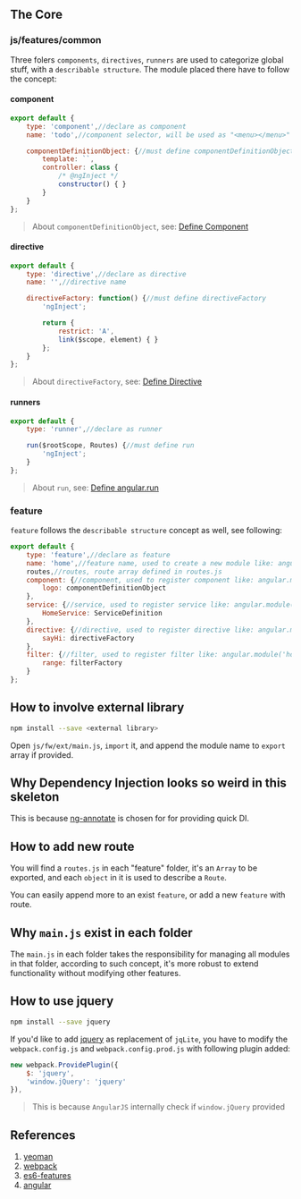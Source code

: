 ## The Core ##

### js/features/common ###

Three folers `components`, `directives`, `runners` are used to categorize global stuff, with a `describable structure`. The module placed there have to follow the concept:

#### component ####

```javascript
export default {
    type: 'component',//declare as component
    name: 'todo',//component selector, will be used as "<menu></menu>" in template

    componentDefinitionObject: {//must define componentDefinitionObject
        template: ``,
        controller: class {
            /* @ngInject */
            constructor() { }
        }
    }
};
```

>About `componentDefinitionObject`, see: [Define Component](https://github.com/toddmotto/angular-styleguide#stateless-components)

#### directive ####

```javascript
export default {
    type: 'directive',//declare as directive
    name: '',//directive name

    directiveFactory: function() {//must define directiveFactory
        'ngInject';

        return {
            restrict: 'A',
            link($scope, element) { }
        };
    }
};
```

>About `directiveFactory`, see: [Define Directive](https://github.com/toddmotto/angular-styleguide#constants-or-classes)

#### runners ####
```javascript
export default {
    type: 'runner',//declare as runner

    run($rootScope, Routes) {//must define run
        'ngInject';
    }
};
```

>About `run`, see: [Define angular.run](https://docs.angularjs.org/api/ng/type/angular.Module#run)

### feature ###

`feature` follows the `describable structure` concept as well, see following:

```javascript
export default {
    type: 'feature',//declare as feature
    name: 'home',//feature name, used to create a new module like: angular.module('home', [])
    routes,//routes, route array defined in routes.js
    component: {//component, used to register component like: angular.module('home').component('logo', componentDefinitionObject)
        logo: componentDefinitionObject
    },
    service: {//service, used to register service like: angular.module('home').service('HomeService', ServiceDefinition)
        HomeService: ServiceDefinition
    },
    directive: {//directive, used to register directive like: angular.module('home').directive('sayHi', directiveFactory)
        sayHi: directiveFactory
    },
    filter: {//filter, used to register filter like: angular.module('home').filter('range', filterFactory)
        range: filterFactory
    }
};
```

## How to involve external library ##

```bash
npm install --save <external library>
```

Open `js/fw/ext/main.js`, `import` it, and append the module name to `export` array if provided.

## Why Dependency Injection looks so weird in this skeleton ##

This is because [ng-annotate](https://github.com/olov/ng-annotate) is chosen for for providing quick DI.

## How to add new route ##

You will find a `routes.js` in each "feature" folder, it's an `Array` to be exported, and each `object` in it is used to describe a `Route`.

You can easily append more to an exist `feature`, or add a new `feature` with route.

## Why `main.js` exist in each folder ##

The `main.js` in each folder takes the responsibility for managing all modules in that folder, according to such concept, it's more robust to extend functionality without modifying other features.

## How to use jquery ##

```bash
npm install --save jquery
```

If you'd like to add [jquery](http://jquery.com/) as replacement of `jqLite`, you have to modify the `webpack.config.js` and `webpack.config.prod.js` with following plugin added:

```javascript
new webpack.ProvidePlugin({
    $: 'jquery',
    'window.jQuery': 'jquery'
}),
```

>This is because `AngularJS` internally check if `window.jQuery` provided


## References ##

1. [yeoman](http://yeoman.io/)
2. [webpack](http://webpack.github.io/)
3. [es6-features](https://github.com/lukehoban/es6features)
4. [angular](https://angularjs.org/)

